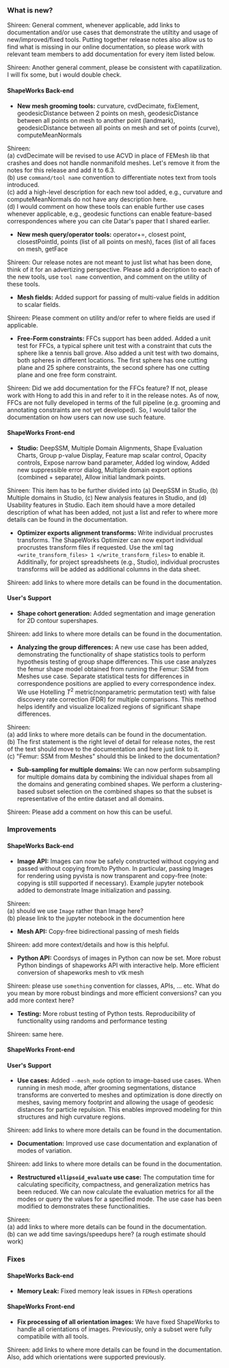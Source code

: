 ### What is new?

Shireen: General comment, whenever applicable, add links to documentation and/or use cases that demonstrate the utiltity and usage of new/improved/fixed tools. Putting together release notes also allow us to find what is missing in our online documentation, so please work with relevant team members to add documentation for every item listed below.   

Shireen: Another general comment, please be consistent with capatilization. I will fix some, but i would double check.

#### ShapeWorks Back-end

* **New mesh grooming tools:** curvature, cvdDecimate, fixElement, geodesicDistance between 2 points on mesh, geodesicDistance between all points on mesh to another point (landmark), geodesicDistance between all points on mesh and set of points (curve), computeMeanNormals

Shireen:     
    (a) cvdDecimate will be revised to use ACVD in place of FEMesh lib that crashes and does not handle nonmanifold meshes. Let's remove it from the notes for this release and add it to 6.3.    
    (b) use `command/tool name` convention to differentiate notes text from tools introduced.   
    (c) add a high-level description for each new tool added, e.g., curvature and computeMeanNormals do not have any description here.   
    (d) I would comment on how these tools can enable further use cases whenever applicable, e.g., geodesic functions can enable feature-based correspondences where you can cite Datar's paper that I shared earlier.   

* **New mesh query/operator tools:** operator+=, closest point, closestPointId, points (list of all points on mesh), faces (list of all faces on mesh, getFace

Shireen: Our release notes are not meant to just list what has been done, think of it for an advertizing perspective. Please add a decription to each of the new tools, use `tool name` convention, and comment on the utility of these tools.    
    
* **Mesh fields:** Added support for passing of multi-value fields in addition to scalar fields.   

Shireen: Please comment on utility and/or refer to where fields are used if applicable.   

* **Free-Form constraints:** FFCs support has been added. Added a unit test for FFCs, a typical sphere unit test with a constraint that cuts the sphere like a tennis ball grove. Also added a unit test with two domains, both spheres in different locations. The first sphere has one cutting plane and 25 sphere constraints, the second sphere has one cutting plane and one free form constraint.

Shireen: Did we add documentation for the FFCs feature? If not, please work with Hong to add this in and refer to it in the release notes. As of now, FFCs are not fully developed in terms of the full pipeline (e.g. grooming and annotating constraints are not yet developed). So, I would tailor the documentation on how users can now use such feature.    

#### ShapeWorks Front-end

* **Studio:** DeepSSM, Multiple Domain Alignments, Shape Evaluation Charts, Group p-value Display, Feature map scalar control, Opacity controls, Expose narrow band parameter, Added log window, Added new suppressible error dialog, Multiple domain export options (combined + separate), Allow initial landmark points.    


Shireen: This item has to be further divided into (a) DeepSSM in Studio, (b) Multiple domains in Studio, (c) New analysis features in Studio, and (d) Usability features in Studio. Each item should have a more detailed description of what has been added, not just a list and refer to where more details can be found in the documentation.    


* **Optimizer exports alignment transforms:** Write individual procrustes transforms. The ShapeWorks Optimizer can now export individual procrustes transform files if requested. Use the xml tag `<write_transform_files> 1 </write_transform_files>` to enable it. Additinally, for project spreadsheets (e.g., Studio), individual procrustes transforms will be added as additional columns in the data sheet.   

Shireen: add links to where more details can be found in the documentation. 

#### User's Support

* **Shape cohort generation:** Added segmentation and image generation for 2D contour supershapes.   

Shireen: add links to where more details can be found in the documentation. 


* **Analyzing the group differences:** A new use case has been added, demonstrating the functionality of shape statistics tools to perform hypothesis testing of group shape differences. This use case analyzes the femur shape model obtained from running the Femur: SSM from Meshes use case. Separate statistical tests for differences in correspondence positions are applied to every correspondence index. We use Hotelling $T^2$ metric(nonparametric permutation test) with false discovery rate correction (FDR) for multiple comparisons. This method helps identify and visualize localized regions of significant shape differences.   


Shireen:     
    (a) add links to where more details can be found in the documentation.     
    (b) The first statement is the right level of detail for release notes, the rest of the text should move to the documentation and here just link to it.    
    (c) "Femur: SSM from Meshes" should this be linked to the documentation?    


* **Sub-sampling for multiple domains:** We can now perform subsampling for multiple domains data by combining the individual shapes from all the domains and generating combined shapes. We perform a clustering-based subset selection on the combined shapes so that the subset is representative of the entire dataset and all domains.

Shireen: Please add a comment on how this can be useful.

### Improvements

#### ShapeWorks Back-end
* **Image API:** Images can now be safely constructed without copying and passed without copying from/to Python. In particular, passing Images for rendering using pyvista is now transparent and copy-free (note: copying is still supported if necessary). Example jupyter notebook added to demonstrate Image initialization and passing.

Shireen:     
    (a) should we use `Image` rather than Image here?    
    (b) please link to the jupyter notebook in the documention here

* **Mesh API:** Copy-free bidirectional passing of mesh fields

Shireen: add more context/details and how is this helpful. 


* **Python API:** Coordsys of images in Python can now be set. More robust Python bindings of shapeworks API with interactive help. More efficient conversion of shapeworks mesh to vtk mesh


Shireen: please use `something` convention for classes, APIs, ... etc. What do you mean by more robust bindings and more efficient conversions? can you add more context here?


* **Testing:** More robust testing of Python tests. Reproducibility of functionality using randoms and performance testing

Shireen: same here.  


#### ShapeWorks Front-end

#### User's Support

* **Use cases:** Added `--mesh_mode` option to image-based use cases. When running in mesh mode, after grooming segmentations, distance transforms are converted to meshes and optimization is done directly on meshes, saving memory footprint and allowing the usage of geodesic distances for particle repulsion. This enables improved modeling for thin structures and high curvature regions.

Shireen: add links to where more details can be found in the documentation. 

* **Documentation:** Improved use case documentation and explanation of modes of variation.

Shireen: add links to where more details can be found in the documentation. 

* **Restructured `ellipsoid_evaluate` use case:** The computation time for calculating specificity, compactness, and generalization metrics has been reduced. We can now calculate the evaluation metrics for all the modes or query the values for a specified mode. The use case has been modified to demonstrates these functionalities.

Shireen:     
    (a) add links to where more details can be found in the documentation.     
    (b) can we add time savings/speedups here? (a rough estimate should work)

### Fixes

#### ShapeWorks Back-end

* **Memory Leak:** Fixed memory leak issues in `FEMesh` operations

#### ShapeWorks Front-end

* **Fix processing of all orientation images:** We have fixed ShapeWorks to handle all orientations of images. Previously, only a subset were fully compatibile with all tools.

Shireen: add links to where more details can be found in the documentation. Also, add which orientations were supported previously.

